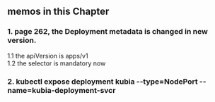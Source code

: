 ## memos in this Chapter

### 1. page 262, the Deployment metadata is changed in new version.
  1.1 the apiVersion is apps/v1  <br>
  1.2 the selector is mandatory now <br>

### 2. kubectl expose deployment kubia --type=NodePort --name=kubia-deployment-svcr